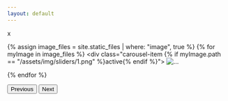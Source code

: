 ```yaml
---
layout: default
---
```



 
x
<div id="carouselExampleControls" class="carousel slide" data-bs-ride="carousel">
  <div class="carousel-inner ">
    
{% assign image_files = site.static_files | where: "image", true %}
{% for myImage in image_files %}
    <div class="carousel-item {% if myImage.path == "/assets/img/sliders/1.png" %}active{% endif %}">
      <img src="{{ site.baseurl }}{{ myImage.path }}"  class="d-block w-100" alt="...">
    </div>
    {% endfor  %}

    
  </div>
  <button class="carousel-control-prev" type="button" data-bs-target="#carouselExampleControls" data-bs-slide="prev">
    <span class="carousel-control-prev-icon" aria-hidden="true"></span>
    <span class="visually-hidden">Previous</span>
  </button>
  <button class="carousel-control-next" type="button" data-bs-target="#carouselExampleControls" data-bs-slide="next">
    <span class="carousel-control-next-icon" aria-hidden="true"></span>
    <span class="visually-hidden">Next</span>
  </button>
</div>
